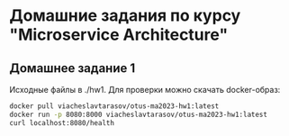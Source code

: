 # Домашние задания по курсу "Microservice Architecture"

## Домашнее задание 1

Исходные файлы в ./hw1. Для проверки можно скачать docker-образ:
```bash
docker pull viacheslavtarasov/otus-ma2023-hw1:latest
docker run -p 8080:8000 viacheslavtarasov/otus-ma2023-hw1:latest
curl localhost:8080/health
```